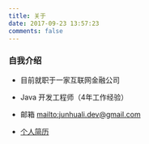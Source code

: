 ```yaml
---
title: 关于
date: 2017-09-23 13:57:23
comments: false
---
```



### 自我介绍

- 目前就职于一家互联网金融公司

- Java 开发工程师（4年工作经验）

- 邮箱 <mailto:junhuali.dev@gmail.com>

- [个人简历](http://image.searchinfogo.com/resume.html)

